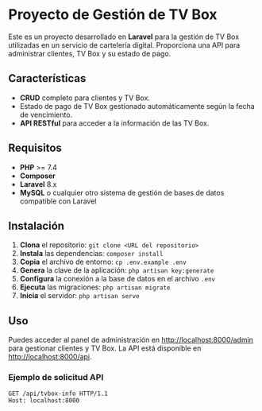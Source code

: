 # Proyecto de Gestión de TV Box

Este es un proyecto desarrollado en **Laravel** para la gestión de TV Box utilizadas en un servicio de cartelería digital. Proporciona una API para administrar clientes, TV Box y su estado de pago.

## Características

- **CRUD** completo para clientes y TV Box.
- Estado de pago de TV Box gestionado automáticamente según la fecha de vencimiento.
- **API RESTful** para acceder a la información de las TV Box.

## Requisitos

- **PHP** >= 7.4
- **Composer**
- **Laravel** 8.x
- **MySQL** o cualquier otro sistema de gestión de bases de datos compatible con Laravel

## Instalación

1. **Clona** el repositorio: `git clone <URL del repositorio>`
2. **Instala** las dependencias: `composer install`
3. **Copia** el archivo de entorno: `cp .env.example .env`
4. **Genera** la clave de la aplicación: `php artisan key:generate`
5. **Configura** la conexión a la base de datos en el archivo `.env`
6. **Ejecuta** las migraciones: `php artisan migrate`
7. **Inicia** el servidor: `php artisan serve`

## Uso

Puedes acceder al panel de administración en [http://localhost:8000/admin](http://localhost:8000/admin) para gestionar clientes y TV Box. La API está disponible en [http://localhost:8000/api](http://localhost:8000/api).

### Ejemplo de solicitud API

```http
GET /api/tvbox-info HTTP/1.1
Host: localhost:8000
